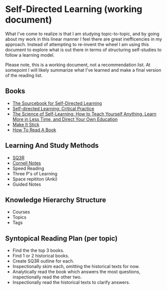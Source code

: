 # Self-Directed Learning (working document)
What I've come to realize is that I am studying topic-to-topic, and by going about my work in this linear manner I feel 
there are great inefficencies in my approach. Instead of attempting to re-invent the wheel I am using this document to 
explore what is out there in terms of structuring self-studies to follow a learning model.

Please note, this is a working document, not a recommendation list. At somepoint I will likely summarize what I've learned 
and make a final version of the reading list.

## Books
* [The Sourcebook for Self-Directed Learning](https://www.amazon.com/Sourcebook-Self-Directed-Learning-Bill-Rothwell-ebook/dp/B004MDLJEC/)
* [Self-directed Learning: Critical Practice](https://www.amazon.com/Self-directed-Learning-Critical-Rob-Collin-ebook/dp/B00F2H48VS/)
* [The Science of Self-Learning: How to Teach Yourself Anything, Learn More in Less Time, and Direct Your Own Education](https://www.amazon.com/Science-Self-Learning-Yourself-Anything-Education-ebook/dp/B07KKLGYWF/)
* [Make It Stick](https://www.amazon.com/Make-Stick-Peter-C-Brown-ebook/dp/B00JQ3FN7M)
* [How To Read A Book](https://www.amazon.com/How-Read-Book-Touchstone-ebook/dp/B004PYDAPE)

## Learning And Study Methods
* [SQ3R](https://en.wikipedia.org/wiki/SQ3R)
* [Cornell Notes](https://en.wikipedia.org/wiki/Cornell_Notes)
* Speed Reading
* Three P's of Learning
* Space repititon (Anki)
* Guided Notes

## Knowledge Hierarchy Structure
* Courses
* Topics
* Tags

## Syntopical Reading Plan (per topic)
* Find the the top 3 books.
* Find 1 or 2 historical books.
* Create SQ3R outline for each.
* Inspectionally skim each, omitting the historical texts for now.
* Analytically read the book which answers the most questions, inspectionally read the other two.
* Inspectionally read the historical texts to clarify answers.

